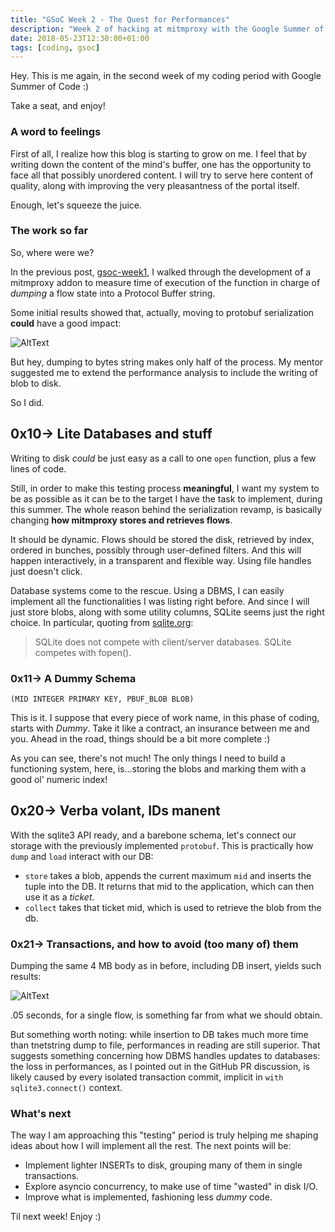 ```yaml
---
title: "GSoC Week 2 - The Quest for Performances"
description: "Week 2 of hacking at mitmproxy with the Google Summer of Code"
date: 2018-05-23T12:30:00+01:00
tags: [coding, gsoc]
---
```


Hey. This is me again, in the second week of my coding period with Google Summer of
Code :)

Take a seat, and enjoy!

### A word to feelings

First of all, I realize how this blog is starting to grow on me. I feel that by
writing down the content of the mind's buffer, one has the opportunity to face
all that possibly unordered content. I will try to serve here content of quality,
along with improving the very pleasantness of the portal itself.

Enough, let's squeeze the juice.

### The work so far

So, where were we?

In the previous post, [gsoc-week1](/gsoc/2018/05/15/week1-gsoc.html), I walked
through the development of a mitmproxy addon to measure time of execution of the
function in charge of _dumping_ a flow state into a Protocol Buffer string.

Some initial results showed that, actually, moving to protobuf serialization
__could__ have a good impact:

![AltText](https://user-images.githubusercontent.com/25264901/40028259-2b753208-57de-11e8-8330-080b58700bd3.png)

But hey, dumping to bytes string makes only half of the process. My mentor suggested me
to extend the performance analysis to include the writing of blob to disk.

So I did.

## 0x10-> Lite Databases and stuff

Writing to disk _could_ be just easy as a call to one <code>open</code> function,
plus a few lines of code.

Still, in order to make this testing process **meaningful**, I want my system to
be as possible as it can be to the target I have the task to implement, during this
summer. The whole reason behind the serialization revamp, is basically changing
**how mitmproxy stores and retrieves flows**.

It should be dynamic. Flows should be stored the disk, retrieved by index, ordered
in bunches, possibly through user-defined filters. And this will happen interactively,
in a transparent and flexible way. Using file handles just doesn't click.

Database systems come to the rescue. Using a DBMS, I can easily implement all
the functionalities I was listing right before. And since I will just store blobs,
along with some utility columns, SQLite seems just the right choice. In particular,
quoting from [sqlite.org](http://www.sqlite.org):

> SQLite does not compete with client/server databases. SQLite competes with fopen().

### 0x11-> A Dummy Schema

<code>(MID INTEGER PRIMARY KEY, PBUF_BLOB BLOB)</code>

This is it. I suppose that every piece of work name, in this phase of coding, starts
with _Dummy_. Take it like a contract, an insurance between me and you. Ahead in
the road, things should be a bit more complete :)

As you can see, there's not much! The only things I need to build a functioning
system, here, is...storing the blobs and marking them with a good ol' numeric index!

## 0x20-> Verba volant, IDs manent

With the sqlite3 API ready, and a barebone schema, let's connect our storage with
the previously implemented <code>protobuf</code>. This is practically how
<code>dump</code> and <code>load</code> interact with our DB:

- <code>store</code> takes a blob, appends the current maximum <code>mid</code>
and inserts the tuple into the DB. It returns that mid to the application, which
can then use it as a _ticket_.
- <code>collect</code> takes that ticket mid, which is used to retrieve the blob from the
db.


### 0x21-> Transactions, and how to avoid (too many of) them

Dumping the same 4 MB body as in before, including DB insert, yields such results:

![AltText](https://user-images.githubusercontent.com/25264901/40267774-10206fa8-5b63-11e8-86d5-7e481b42a896.png)

.05 seconds, for a single flow, is something far from what we should obtain.

But something worth noting: while insertion to DB takes much more time than
tnetstring dump to file, performances in reading are still superior. That suggests
something concerning how DBMS handles updates to databases: the loss in performances,
as I pointed out in the GitHub PR discussion, is likely caused by every isolated transaction
commit, implicit in <code>with sqlite3.connect()</code> context.

### What's next

The way I am approaching this "testing" period is truly helping me shaping ideas
about how I will implement all the rest. The next points will be:

- Implement lighter INSERTs to disk, grouping many of them in single transactions.
- Explore asyncio concurrency, to make use of time "wasted" in disk I/O.
- Improve what is implemented, fashioning less _dummy_ code.

Til next week! Enjoy :)
